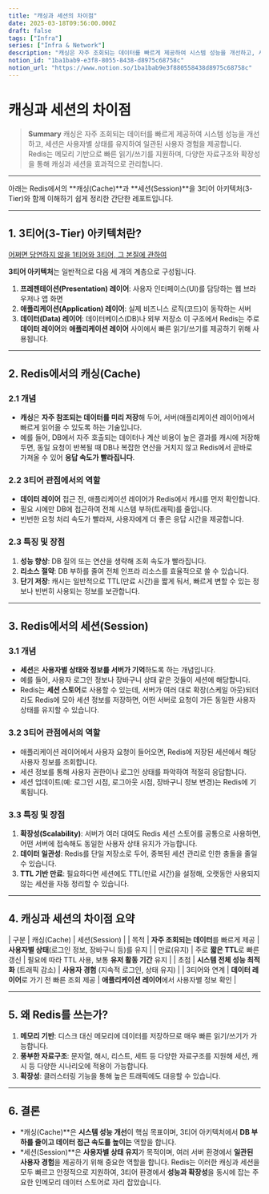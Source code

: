 ```yaml
---
title: "캐싱과 세션의 차이점"
date: 2025-03-18T09:56:00.000Z
draft: false
tags: ["Infra"]
series: ["Infra & Network"]
description: "캐싱은 자주 조회되는 데이터를 빠르게 제공하여 시스템 성능을 개선하고, 세션은 사용자별 상태를 유지하여 일관된 사용자 경험을 제공합니다. Redis는 메모리 기반으로 빠른 읽기/쓰기를 지원하며, 다양한 자료구조와 확장성을 통해 캐싱과 세션을 효과적으로 관리합니다."
notion_id: "1ba1bab9-e3f8-8055-8438-d8975c68758c"
notion_url: "https://www.notion.so/1ba1bab9e3f880558438d8975c68758c"
---
```


# 캐싱과 세션의 차이점

> **Summary**
> 캐싱은 자주 조회되는 데이터를 빠르게 제공하여 시스템 성능을 개선하고, 세션은 사용자별 상태를 유지하여 일관된 사용자 경험을 제공합니다. Redis는 메모리 기반으로 빠른 읽기/쓰기를 지원하며, 다양한 자료구조와 확장성을 통해 캐싱과 세션을 효과적으로 관리합니다.

---

아래는 Redis에서의 **캐싱(Cache)**과 **세션(Session)**을 3티어 아키텍처(3-Tier)와 함께 이해하기 쉽게 정리한 간단한 레포트입니다.

---

## 1. 3티어(3-Tier) 아키텍처란?

[어쩌면 당연하지 않을 1티어와 3티어, 그 본질에 관하여](https://www.notion.so/1b71bab9e3f8803ea33bff2716adea3a) 

**3티어 아키텍처**는 일반적으로 다음 세 개의 계층으로 구성됩니다.

1. **프레젠테이션(Presentation) 레이어**: 사용자 인터페이스(UI)를 담당하는 웹 브라우저나 앱 화면
1. **애플리케이션(Application) 레이어**: 실제 비즈니스 로직(코드)이 동작하는 서버
1. **데이터(Data) 레이어**: 데이터베이스(DB)나 외부 저장소
이 구조에서 Redis는 주로 **데이터 레이어**와 **애플리케이션 레이어** 사이에서 빠른 읽기/쓰기를 제공하기 위해 사용됩니다.

---

## 2. Redis에서의 캐싱(Cache)

### 2.1 개념

- **캐싱**은 **자주 참조되는 데이터를 미리 저장**해 두어, 서버(애플리케이션 레이어)에서 빠르게 읽어올 수 있도록 하는 기술입니다.
- 예를 들어, DB에서 자주 호출되는 데이터나 계산 비용이 높은 결과를 캐시에 저장해두면, 동일 요청이 반복될 때 DB나 복잡한 연산을 거치지 않고 Redis에서 곧바로 가져올 수 있어 **응답 속도가 빨라집니다**.
### 2.2 3티어 관점에서의 역할

- **데이터 레이어** 접근 전, 애플리케이션 레이어가 Redis에서 캐시를 먼저 확인합니다.
- 필요 시에만 DB에 접근하여 전체 시스템 부하(트래픽)를 줄입니다.
- 빈번한 요청 처리 속도가 빨라져, 사용자에게 더 좋은 응답 시간을 제공합니다.
### 2.3 특징 및 장점

1. **성능 향상**: DB 질의 또는 연산을 생략해 조회 속도가 빨라집니다.
1. **리소스 절약**: DB 부하를 줄여 전체 인프라 리소스를 효율적으로 쓸 수 있습니다.
1. **단기 저장**: 캐시는 일반적으로 TTL(만료 시간)을 짧게 둬서, 빠르게 변할 수 있는 정보나 빈번히 사용되는 정보를 보관합니다.
---

## 3. Redis에서의 세션(Session)

### 3.1 개념

- **세션**은 **사용자별 상태와 정보를 서버가 기억**하도록 하는 개념입니다.
- 예를 들어, 사용자 로그인 정보나 장바구니 상태 같은 것들이 세션에 해당합니다.
- Redis는 **세션 스토어**로 사용할 수 있는데, 서버가 여러 대로 확장(스케일 아웃)되더라도 Redis에 모아 세션 정보를 저장하면, 어떤 서버로 요청이 가든 동일한 사용자 상태를 유지할 수 있습니다.
### 3.2 3티어 관점에서의 역할

- 애플리케이션 레이어에서 사용자 요청이 들어오면, Redis에 저장된 세션에서 해당 사용자 정보를 조회합니다.
- 세션 정보를 통해 사용자 권한이나 로그인 상태를 파악하여 적절히 응답합니다.
- 세션 업데이트(예: 로그인 시점, 로그아웃 시점, 장바구니 정보 변경)는 Redis에 기록됩니다.
### 3.3 특징 및 장점

1. **확장성(Scalability)**: 서버가 여러 대여도 Redis 세션 스토어를 공통으로 사용하면, 어떤 서버에 접속해도 동일한 사용자 상태 유지가 가능합니다.
1. **데이터 일관성**: Redis를 단일 저장소로 두어, 중복된 세션 관리로 인한 충돌을 줄일 수 있습니다.
1. **TTL 기반 만료**: 필요하다면 세션에도 TTL(만료 시간)을 설정해, 오랫동안 사용되지 않는 세션을 자동 정리할 수 있습니다.
---

## 4. 캐싱과 세션의 차이점 요약

| 구분 | 캐싱(Cache) | 세션(Session) |
| 목적 | **자주 조회되는 데이터**를 빠르게 제공 | **사용자별 상태**(로그인 정보, 장바구니 등)를 유지 |
| 만료(유지) | 주로 **짧은 TTL**로 빠른 갱신 | 필요에 따라 TTL 사용, 보통 **유저 활동 기간** 유지 |
| 초점 | **시스템 전체 성능 최적화** (트래픽 감소) | **사용자 경험** (지속적 로그인, 상태 유지) |
| 3티어와 연계 | **데이터 레이어**로 가기 전 빠른 조회 제공 | **애플리케이션 레이어**에서 사용자별 정보 확인 |

---

## 5. 왜 Redis를 쓰는가?

1. **메모리 기반**: 디스크 대신 메모리에 데이터를 저장하므로 매우 빠른 읽기/쓰기가 가능합니다.
1. **풍부한 자료구조**: 문자열, 해시, 리스트, 세트 등 다양한 자료구조를 지원해 세션, 캐시 등 다양한 시나리오에 적용이 가능합니다.
1. **확장성**: 클러스터링 기능을 통해 높은 트래픽에도 대응할 수 있습니다.
---

## 6. 결론

- *캐싱(Cache)**은 **시스템 성능 개선**이 핵심 목표이며, 3티어 아키텍처에서 **DB 부하를 줄이고 데이터 접근 속도를 높이는** 역할을 합니다.
- *세션(Session)**은 **사용자별 상태 유지**가 목적이며, 여러 서버 환경에서 **일관된 사용자 경험**을 제공하기 위해 중요한 역할을 합니다.
Redis는 이러한 캐싱과 세션을 모두 빠르고 안정적으로 지원하여, 3티어 환경에서 **성능과 확장성**을 동시에 잡는 주요한 인메모리 데이터 스토어로 자리 잡았습니다.

